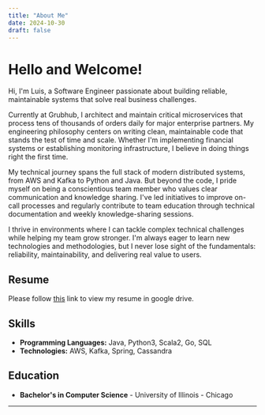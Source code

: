 ```yaml
---
title: "About Me"
date: 2024-10-30
draft: false
---
```


# Hello and Welcome!

Hi, I'm Luis, a Software Engineer passionate about building reliable, maintainable systems that solve real business challenges.

Currently at Grubhub, I architect and maintain critical microservices that process tens of thousands of orders daily for major enterprise partners. My engineering philosophy centers on writing clean, maintainable code that stands the test of time and scale. Whether I'm implementing financial systems or establishing monitoring infrastructure, I believe in doing things right the first time.

My technical journey spans the full stack of modern distributed systems, from AWS and Kafka to Python and Java. But beyond the code, I pride myself on being a conscientious team member who values clear communication and knowledge sharing. I've led initiatives to improve on-call processes and regularly contribute to team education through technical documentation and weekly knowledge-sharing sessions.

I thrive in environments where I can tackle complex technical challenges while helping my team grow stronger. I'm always eager to learn new technologies and methodologies, but I never lose sight of the fundamentals: reliability, maintainability, and delivering real value to users.


## Resume

Please follow [this](https://drive.google.com/file/d/1c4GN2VlKrl5UbN-z3LefxKc3hg-L3Qfc/view) link to view my resume in google drive.

## Skills

- **Programming Languages:** Java, Python3, Scala2, Go, SQL
- **Technologies:** AWS, Kafka, Spring, Cassandra

## Education

- **Bachelor's in Computer Science** - University of Illinois - Chicago

---

